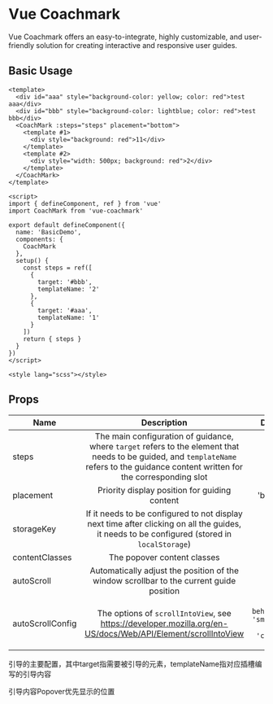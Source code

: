 <script setup>
import Basic from './demos/basic.vue'

</script>

# Vue Coachmark

Vue Coachmark offers an easy-to-integrate, highly customizable, and user-friendly solution for creating interactive and responsive user guides.

## Basic Usage

<Basic />

```vue
<template>
  <div id="aaa" style="background-color: yellow; color: red">test aaa</div>
  <div id="bbb" style="background-color: lightblue; color: red">test bbb</div>
  <CoachMark :steps="steps" placement="bottom">
    <template #1>
      <div style="background: red">11</div>
    </template>
    <template #2>
      <div style="width: 500px; background: red">2</div>
    </template>
  </CoachMark>
</template>

<script>
import { defineComponent, ref } from 'vue'
import CoachMark from 'vue-coachmark'

export default defineComponent({
  name: 'BasicDemo',
  components: {
    CoachMark
  },
  setup() {
    const steps = ref([
      {
        target: '#bbb',
        templateName: '2'
      },
      {
        target: '#aaa',
        templateName: '1'
      }
    ])
    return { steps }
  }
})
</script>

<style lang="scss"></style>
```

## Props

| Name             |                                                                                      Description                                                                                       |                                   Default | Type                    |
| ---------------- | :------------------------------------------------------------------------------------------------------------------------------------------------------------------------------------: | ----------------------------------------: | ----------------------- |
| steps            | The main configuration of guidance, where `target` refers to the element that needs to be guided, and `templateName` refers to the guidance content written for the corresponding slot |                                         - | `Array<Step>`           |
| placement        |                                                                     Priority display position for guiding content                                                                      |                                  'bottom' | `Placement`             |
| storageKey       |                      If it needs to be configured to not display next time after clicking on all the guides, it needs to be configured (stored in `localStorage`)                      |                                         - | `string`                |
| contentClasses   |                                                                              The popover content classes                                                                               |                                         - | `Array<string>`         |
| autoScroll       |                                                Automatically adjust the position of the window scrollbar to the current guide position                                                 |                                      true | `boolean`               |
| autoScrollConfig |                                      The options of `scrollIntoView`, see https://developer.mozilla.org/en-US/docs/Web/API/Element/scrollIntoView                                      | `{ behavior: 'smooth', block: 'center' }` | `ScrollIntoViewOptions` |

引导的主要配置，其中target指需要被引导的元素，templateName指对应插槽编写的引导内容

引导内容Popover优先显示的位置
